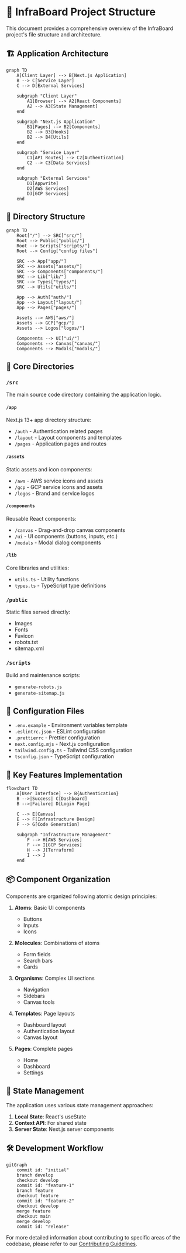 # 📁 InfraBoard Project Structure

This document provides a comprehensive overview of the InfraBoard project's file structure and architecture.

## 🏗 Application Architecture

```mermaid
graph TD
    A[Client Layer] --> B[Next.js Application]
    B --> C[Service Layer]
    C --> D[External Services]

    subgraph "Client Layer"
        A1[Browser] --> A2[React Components]
        A2 --> A3[State Management]
    end

    subgraph "Next.js Application"
        B1[Pages] --> B2[Components]
        B2 --> B3[Hooks]
        B2 --> B4[Utils]
    end

    subgraph "Service Layer"
        C1[API Routes] --> C2[Authentication]
        C2 --> C3[Data Services]
    end

    subgraph "External Services"
        D1[Appwrite]
        D2[AWS Services]
        D3[GCP Services]
    end
```

## 📂 Directory Structure

```mermaid
graph TD
    Root["/"] --> SRC["src/"]
    Root --> Public["public/"]
    Root --> Scripts["scripts/"]
    Root --> Config["config files"]

    SRC --> App["app/"]
    SRC --> Assets["assets/"]
    SRC --> Components["components/"]
    SRC --> Lib["lib/"]
    SRC --> Types["types/"]
    SRC --> Utils["utils/"]

    App --> Auth["auth/"]
    App --> Layout["layout/"]
    App --> Pages["pages/"]

    Assets --> AWS["aws/"]
    Assets --> GCP["gcp/"]
    Assets --> Logos["logos/"]

    Components --> UI["ui/"]
    Components --> Canvas["canvas/"]
    Components --> Modals["modals/"]
```

## 📁 Core Directories

### `/src`
The main source code directory containing the application logic.

#### `/app`
Next.js 13+ app directory structure:
- `/auth` - Authentication related pages
- `/layout` - Layout components and templates
- `/pages` - Application pages and routes

#### `/assets`
Static assets and icon components:
- `/aws` - AWS service icons and assets
- `/gcp` - GCP service icons and assets
- `/logos` - Brand and service logos

#### `/components`
Reusable React components:
- `/canvas` - Drag-and-drop canvas components
- `/ui` - UI components (buttons, inputs, etc.)
- `/modals` - Modal dialog components

#### `/lib`
Core libraries and utilities:
- `utils.ts` - Utility functions
- `types.ts` - TypeScript type definitions

### `/public`
Static files served directly:
- Images
- Fonts
- Favicon
- robots.txt
- sitemap.xml

### `/scripts`
Build and maintenance scripts:
- `generate-robots.js`
- `generate-sitemap.js`

## 🔧 Configuration Files

- `.env.example` - Environment variables template
- `.eslintrc.json` - ESLint configuration
- `.prettierrc` - Prettier configuration
- `next.config.mjs` - Next.js configuration
- `tailwind.config.ts` - Tailwind CSS configuration
- `tsconfig.json` - TypeScript configuration

## 🚀 Key Features Implementation

```mermaid
flowchart TD
    A[User Interface] --> B{Authentication}
    B -->|Success| C[Dashboard]
    B -->|Failure| D[Login Page]
    
    C --> E[Canvas]
    E --> F[Infrastructure Design]
    F --> G[Code Generation]
    
    subgraph "Infrastructure Management"
        F --> H[AWS Services]
        F --> I[GCP Services]
        H --> J[Terraform]
        I --> J
    end
```

## 📦 Component Organization

Components are organized following atomic design principles:

1. **Atoms**: Basic UI components
   - Buttons
   - Inputs
   - Icons

2. **Molecules**: Combinations of atoms
   - Form fields
   - Search bars
   - Cards

3. **Organisms**: Complex UI sections
   - Navigation
   - Sidebars
   - Canvas tools

4. **Templates**: Page layouts
   - Dashboard layout
   - Authentication layout
   - Canvas layout

5. **Pages**: Complete pages
   - Home
   - Dashboard
   - Settings

## 🔄 State Management

The application uses various state management approaches:

1. **Local State**: React's useState
2. **Context API**: For shared state
3. **Server State**: Next.js server components

## 🛠 Development Workflow

```mermaid
gitGraph
    commit id: "initial"
    branch develop
    checkout develop
    commit id: "feature-1"
    branch feature
    checkout feature
    commit id: "feature-2"
    checkout develop
    merge feature
    checkout main
    merge develop
    commit id: "release"
```

For more detailed information about contributing to specific areas of the codebase, please refer to our [Contributing Guidelines](./CONTRIBUTING.md).